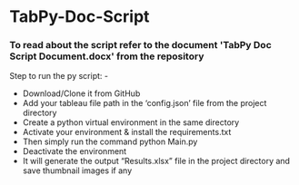 # TabPy-Doc-Script
### To read about the script refer to the document 'TabPy Doc Script Document.docx' from the repository
Step to run the py script: -
- Download/Clone it from GitHub
- Add your tableau file path in the ‘config.json’ file from the project directory
- Create a python virtual environment in the same directory
- Activate your environment & install the requirements.txt
- Then simply run the command python Main.py
- Deactivate the environment
- It will generate the output “Results.xlsx” file in the project directory and save thumbnail images if any
